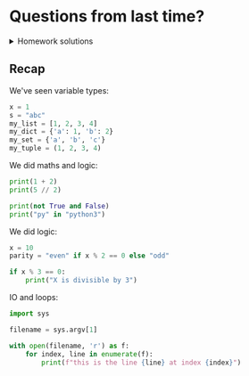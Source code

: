 # Questions from last time?

<details>
  <summary>Homework solutions</summary>
  
## basic io
```python
import sys
in_file = sys.argv[1]
out_file = sys.argv[2]

name = input("Please enter your name")

greet = None
with open(in_file) as f:
    greet = f.read()
with open(out_file, "w") as f:
    f.write(greet + name)
```

## loops
```python
num = int(input("Please enter a number"))

divisors = [x for x in range(2, num) if num % x == 0]
print(len(divisors))
```

### point 2
```python
num = int(input("Please enter a number"))
for x in range(2, num):
    print(len([y for y in range(2, x) if x % y == 0]))
```
</details>

## Recap

We've seen variable types:
```python
x = 1
s = "abc"
my_list = [1, 2, 3, 4]
my_dict = {'a': 1, 'b': 2}
my_set = {'a', 'b', 'c'}
my_tuple = (1, 2, 3, 4)
```

We did maths and logic:
```python
print(1 + 2)
print(5 // 2)

print(not True and False)
print("py" in "python3")
```

We did logic:
```python
x = 10
parity = "even" if x % 2 == 0 else "odd"

if x % 3 == 0:
    print("X is divisible by 3")
```

IO and loops:
```python
import sys

filename = sys.argv[1]

with open(filename, 'r') as f:
    for index, line in enumerate(f):
        print(f"this is the line {line} at index {index}")
```


